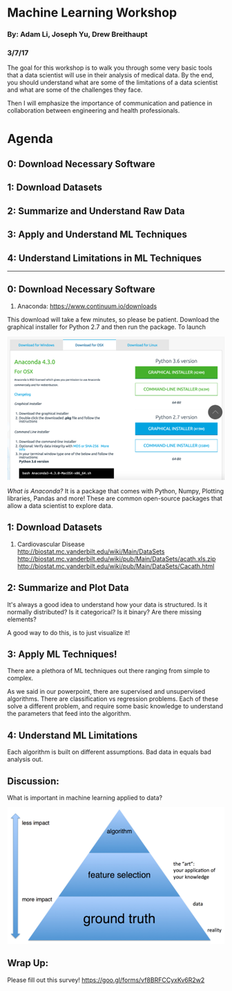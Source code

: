 # Machine Learning Workshop
### By: Adam Li, Joseph Yu, Drew Breithaupt
### 3/7/17

The goal for this workshop is to walk you through some very basic tools that a data scientist will use in their analysis of medical data. By the end, you should understand what are some of the limitations of a data scientist and what are some of the challenges they face.

Then I will emphasize the importance of communication and patience in collaboration between engineering and health professionals.



# Agenda
## 0: Download Necessary Software
## 1: Download Datasets
## 2: Summarize and Understand Raw Data
## 3: Apply and Understand ML Techniques
## 4: Understand Limitations in ML Techniques

---

## 0: Download Necessary Software
1. Anaconda: https://www.continuum.io/downloads

This download will take a few minutes, so please be patient. Download the graphical installer for Python 2.7 and then run the package. To launch 

![alt tag](./figures/download.png)

*What is Anaconda?*
It is a package that comes with Python, Numpy, Plotting libraries, Pandas and more! These are common open-source packages that allow a data scientist to explore data.

## 1: Download Datasets

1. Cardiovascular Disease 
http://biostat.mc.vanderbilt.edu/wiki/Main/DataSets
http://biostat.mc.vanderbilt.edu/wiki/pub/Main/DataSets/acath.xls.zip
http://biostat.mc.vanderbilt.edu/wiki/pub/Main/DataSets/Cacath.html

## 2: Summarize and Plot Data

It's always a good idea to understand how your data is structured. Is it normally distributed? Is it categorical? Is it binary? Are there missing elements?

A good way to do this, is to just visualize it!

## 3: Apply ML Techniques!

There are a plethora of ML techniques out there ranging from simple to complex. 

As we said in our powerpoint, there are supervised and unsupervised algorithms. There are classification vs regression problems. Each of these solve a different problem, and require some basic knowledge to understand the parameters that feed into the algorithm.

## 4: Understand ML Limitations

Each algorithm is built on different assumptions. Bad data in equals bad analysis out.


## Discussion:
What is important in machine learning applied to data?

![alt tag](./figures/mltruth.png)

## Wrap Up:
Please fill out this survey!
https://goo.gl/forms/vf8BRFCCyxKv6R2w2
